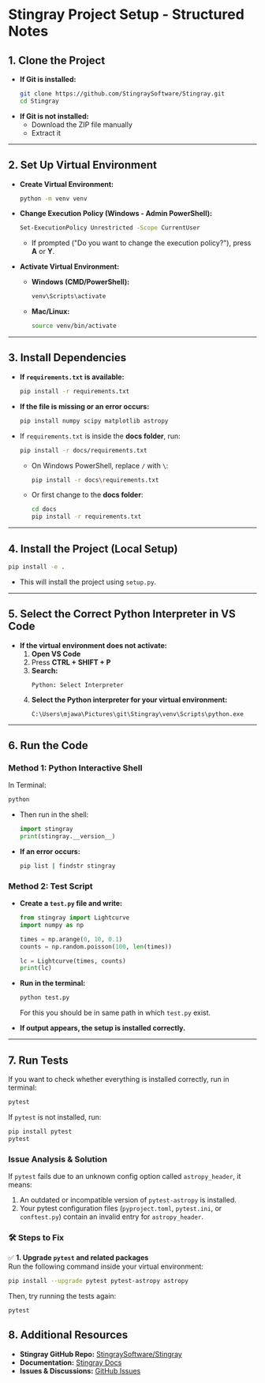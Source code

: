  
# Stingray Project Setup - Structured Notes  

## 1. **Clone the Project**  
- **If Git is installed:**  
  ```sh  
  git clone https://github.com/StingraySoftware/Stingray.git  
  cd Stingray  
  ```  
- **If Git is not installed:**  
  - Download the ZIP file manually  
  - Extract it  

---  

## 2. **Set Up Virtual Environment**  
- **Create Virtual Environment:**  
  ```sh  
  python -m venv venv  
  ```  
- **Change Execution Policy (Windows - Admin PowerShell):**  
  ```sh  
  Set-ExecutionPolicy Unrestricted -Scope CurrentUser  
  ```  
  - If prompted ("Do you want to change the execution policy?"), press **A** or **Y**.  

- **Activate Virtual Environment:**  
  - **Windows (CMD/PowerShell):**  
    ```sh  
    venv\Scripts\activate  
    ```  
  - **Mac/Linux:**  
    ```sh  
    source venv/bin/activate  
    ```  

---  

## 3. **Install Dependencies**  
- **If `requirements.txt` is available:**  
  ```sh  
  pip install -r requirements.txt  
  ```  
- **If the file is missing or an error occurs:**  
  ```sh  
  pip install numpy scipy matplotlib astropy  
  ```  
- If `requirements.txt` is inside the **docs folder**, run:  
  ```sh  
  pip install -r docs/requirements.txt  
  ```  
  - On Windows PowerShell, replace `/` with `\`:  
    ```sh  
    pip install -r docs\requirements.txt  
    ```  
  - Or first change to the **docs folder**:  
    ```sh  
    cd docs  
    pip install -r requirements.txt  
    ```  
---  

## 4. **Install the Project (Local Setup)**  
```sh  
pip install -e .  
```  
- This will install the project using `setup.py`.  

---  

## 5. **Select the Correct Python Interpreter in VS Code**  
- **If the virtual environment does not activate:**  
  1. **Open VS Code**  
  2. Press **CTRL + SHIFT + P**  
  3. **Search:**  
     ```
     Python: Select Interpreter  
     ```  
  4. **Select the Python interpreter for your virtual environment:**  
     ```
     C:\Users\mjawa\Pictures\git\Stingray\venv\Scripts\python.exe  
     ```  

---  

## 6. **Run the Code**  

### **Method 1: Python Interactive Shell**  
In Terminal:
```sh  
python  
```  
- Then run in the shell:  
  ```python  
  import stingray  
  print(stingray.__version__)  
  ```  
- **If an error occurs:**  
  ```sh  
  pip list | findstr stingray  
  ```  

### **Method 2: Test Script**  
- **Create a `test.py` file and write:**  
  ```python  
  from stingray import Lightcurve  
  import numpy as np  

  times = np.arange(0, 10, 0.1)  
  counts = np.random.poisson(100, len(times))  

  lc = Lightcurve(times, counts)  
  print(lc)  
  ```  
- **Run in the terminal:**  
  ```sh  
  python test.py  
  ```
  For this you should be in same path in which `test.py` exist.
  
- **If output appears, the setup is installed correctly.**  

---  

## **7. Run Tests**
If you want to check whether everything is installed correctly, run in terminal:
```bash
pytest
```
If `pytest` is not installed, run:
```bash
pip install pytest
pytest
```

### **Issue Analysis & Solution**
If `pytest` fails due to an unknown config option called `astropy_header`, it means:

1. An outdated or incompatible version of `pytest-astropy` is installed.
2. Your pytest configuration files (`pyproject.toml`, `pytest.ini`, or `conftest.py`) contain an invalid entry for `astropy_header`.

### **🛠 Steps to Fix**
✅ **1. Upgrade `pytest` and related packages**  
Run the following command inside your virtual environment:
```bash
pip install --upgrade pytest pytest-astropy astropy
```
Then, try running the tests again:
```bash
pytest
```

## 8. **Additional Resources**  
- **Stingray GitHub Repo:** [StingraySoftware/Stingray](https://github.com/StingraySoftware/Stingray)  
- **Documentation:** [Stingray Docs](https://stingray.readthedocs.io/)  
- **Issues & Discussions:** [GitHub Issues](https://github.com/StingraySoftware/Stingray/issues)  


